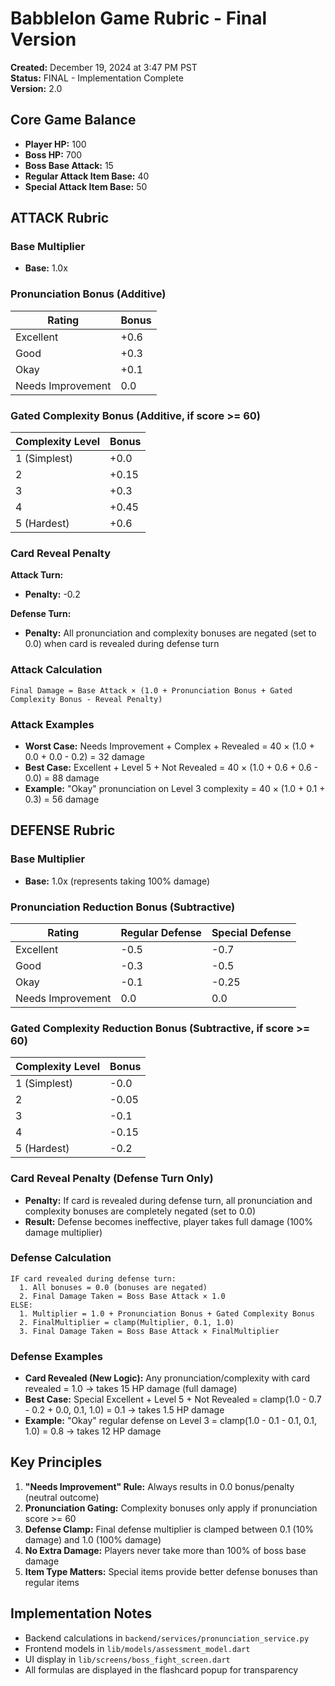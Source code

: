 # Babblelon Game Rubric - Final Version

**Created:** December 19, 2024 at 3:47 PM PST  
**Status:** FINAL - Implementation Complete  
**Version:** 2.0

## Core Game Balance

- **Player HP:** 100
- **Boss HP:** 700
- **Boss Base Attack:** 15
- **Regular Attack Item Base:** 40
- **Special Attack Item Base:** 50

## ATTACK Rubric

### Base Multiplier
- **Base:** 1.0x

### Pronunciation Bonus (Additive)
| Rating | Bonus |
|--------|-------|
| Excellent | +0.6 |
| Good | +0.3 |
| Okay | +0.1 |
| Needs Improvement | 0.0 |

### Gated Complexity Bonus (Additive, if score >= 60)
| Complexity Level | Bonus |
|------------------|-------|
| 1 (Simplest) | +0.0 |
| 2 | +0.15 |
| 3 | +0.3 |
| 4 | +0.45 |
| 5 (Hardest) | +0.6 |

### Card Reveal Penalty
**Attack Turn:**
- **Penalty:** -0.2

**Defense Turn:**
- **Penalty:** All pronunciation and complexity bonuses are negated (set to 0.0) when card is revealed during defense turn

### Attack Calculation
```
Final Damage = Base Attack × (1.0 + Pronunciation Bonus + Gated Complexity Bonus - Reveal Penalty)
```

### Attack Examples
- **Worst Case:** Needs Improvement + Complex + Revealed = 40 × (1.0 + 0.0 + 0.0 - 0.2) = 32 damage
- **Best Case:** Excellent + Level 5 + Not Revealed = 40 × (1.0 + 0.6 + 0.6 - 0.0) = 88 damage
- **Example:** "Okay" pronunciation on Level 3 complexity = 40 × (1.0 + 0.1 + 0.3) = 56 damage

## DEFENSE Rubric

### Base Multiplier
- **Base:** 1.0x (represents taking 100% damage)

### Pronunciation Reduction Bonus (Subtractive)
| Rating | Regular Defense | Special Defense |
|--------|----------------|-----------------|
| Excellent | -0.5 | -0.7 |
| Good | -0.3 | -0.5 |
| Okay | -0.1 | -0.25 |
| Needs Improvement | 0.0 | 0.0 |

### Gated Complexity Reduction Bonus (Subtractive, if score >= 60)
| Complexity Level | Bonus |
|------------------|-------|
| 1 (Simplest) | -0.0 |
| 2 | -0.05 |
| 3 | -0.1 |
| 4 | -0.15 |
| 5 (Hardest) | -0.2 |

### Card Reveal Penalty (Defense Turn Only)
- **Penalty:** If card is revealed during defense turn, all pronunciation and complexity bonuses are completely negated (set to 0.0)
- **Result:** Defense becomes ineffective, player takes full damage (100% damage multiplier)

### Defense Calculation
```
IF card revealed during defense turn:
  1. All bonuses = 0.0 (bonuses are negated)
  2. Final Damage Taken = Boss Base Attack × 1.0
ELSE:
  1. Multiplier = 1.0 + Pronunciation Bonus + Gated Complexity Bonus
  2. FinalMultiplier = clamp(Multiplier, 0.1, 1.0)
  3. Final Damage Taken = Boss Base Attack × FinalMultiplier
```

### Defense Examples
- **Card Revealed (New Logic):** Any pronunciation/complexity with card revealed = 1.0 → takes 15 HP damage (full damage)
- **Best Case:** Special Excellent + Level 5 + Not Revealed = clamp(1.0 - 0.7 - 0.2 + 0.0, 0.1, 1.0) = 0.1 → takes 1.5 HP damage
- **Example:** "Okay" regular defense on Level 3 = clamp(1.0 - 0.1 - 0.1, 0.1, 1.0) = 0.8 → takes 12 HP damage

## Key Principles

1. **"Needs Improvement" Rule:** Always results in 0.0 bonus/penalty (neutral outcome)
2. **Pronunciation Gating:** Complexity bonuses only apply if pronunciation score >= 60
3. **Defense Clamp:** Final defense multiplier is clamped between 0.1 (10% damage) and 1.0 (100% damage)
4. **No Extra Damage:** Players never take more than 100% of boss base damage
5. **Item Type Matters:** Special items provide better defense bonuses than regular items

## Implementation Notes

- Backend calculations in `backend/services/pronunciation_service.py`
- Frontend models in `lib/models/assessment_model.dart`
- UI display in `lib/screens/boss_fight_screen.dart`
- All formulas are displayed in the flashcard popup for transparency 